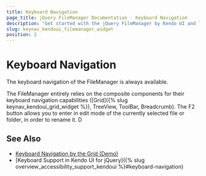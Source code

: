 ```yaml
---
title: Keyboard Navigation
page_title: jQuery FileManager Documentation - Keyboard Navigation
description: "Get started with the jQuery FileManager by Kendo UI and learn about the accessibility support it provides through its keyboard navigation functionality."
slug: keynav_kendoui_filemanager_widget
position: 2
---
```


# Keyboard Navigation

The keyboard navigation of the FileManager is always available.

The FileManager entirely relies on the composite components for their keyboard navigation capabilities ([Grid]({% slug keynav_kendoui_grid_widget %}), TreeView, ToolBar, Breadcrumb).
The F2 button allows you to enter in edit mode of the currently selected file or folder, in order to rename it.
D


## See Also

* [Keyboard Navigation by the Grid (Demo)](https://demos.telerik.com/kendo-ui/filemanager/keyboard-navigation)
* [Keyboard Support in Kendo UI for jQuery]({% slug overview_accessibility_support_kendoui %}#keyboard-navigation)
